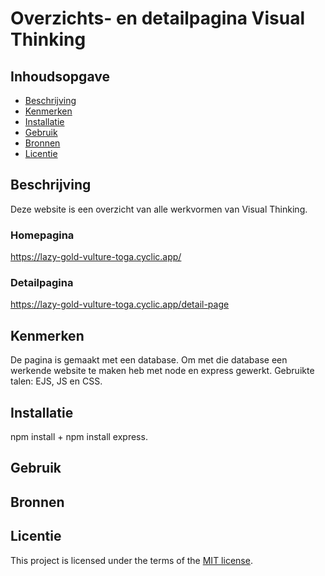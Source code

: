 # Overzichts- en detailpagina Visual Thinking

## Inhoudsopgave

  * [Beschrijving](#beschrijving)
  * [Kenmerken](#kenmerken)
  * [Installatie](#installatie)
  * [Gebruik](#gebruik)
  * [Bronnen](#bronnen)
  * [Licentie](#licentie)

## Beschrijving
<!-- In de Beschrijving staat hoe je project er uit ziet, hoe het werkt en wat je er mee kan. -->
Deze website is een overzicht van alle werkvormen van Visual Thinking.
<!-- Voeg een mooie poster visual toe 📸 -->
<!-- Voeg een link toe naar Github Pages 🌐-->
### Homepagina
https://lazy-gold-vulture-toga.cyclic.app/
### Detailpagina
https://lazy-gold-vulture-toga.cyclic.app/detail-page

## Kenmerken
<!-- Bij Kenmerken staat welke technieken zijn gebruikt en hoe. Wat is de HTML structuur? Wat zijn de belangrijkste dingen in CSS? Wat is er met Javascript gedaan en hoe? Misschien heb je een framwork of library gebruikt? -->
De pagina is gemaakt met een database. Om met die database een werkende website te maken heb met node en express gewerkt. Gebruikte talen: EJS, JS en CSS.

## Installatie
npm install + npm install express.

## Gebruik

## Bronnen

## Licentie

This project is licensed under the terms of the [MIT license](./LICENSE).
